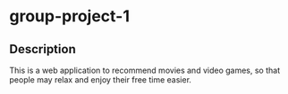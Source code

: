 # group-project-1

## Description

This is a web application to recommend movies and video games, so that people may relax and enjoy their free time easier.

